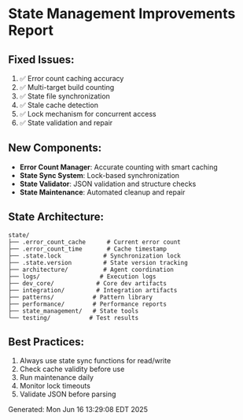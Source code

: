 # State Management Improvements Report

## Fixed Issues:
1. ✅ Error count caching accuracy
2. ✅ Multi-target build counting
3. ✅ State file synchronization
4. ✅ Stale cache detection
5. ✅ Lock mechanism for concurrent access
6. ✅ State validation and repair

## New Components:
- **Error Count Manager**: Accurate counting with smart caching
- **State Sync System**: Lock-based synchronization
- **State Validator**: JSON validation and structure checks
- **State Maintenance**: Automated cleanup and repair

## State Architecture:
```
state/
├── .error_count_cache      # Current error count
├── .error_count_time       # Cache timestamp
├── .state.lock            # Synchronization lock
├── .state.version         # State version tracking
├── architecture/          # Agent coordination
├── logs/                 # Execution logs
├── dev_core/            # Core dev artifacts
├── integration/         # Integration artifacts
├── patterns/           # Pattern library
├── performance/        # Performance reports
├── state_management/   # State tools
└── testing/           # Test results
```

## Best Practices:
1. Always use state sync functions for read/write
2. Check cache validity before use
3. Run maintenance daily
4. Monitor lock timeouts
5. Validate JSON before parsing

Generated: Mon Jun 16 13:29:08 EDT 2025
